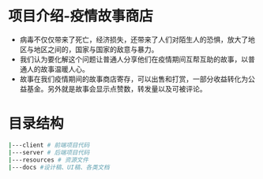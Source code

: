 # 项目介绍-疫情故事商店

- 病毒不仅仅带来了死亡，经济损失，还带来了人们对陌生人的恐惧，放大了地区与地区之间的，国家与国家的敌意与暴力。
- 我们认为要化解这个问题让普通人分享他们在疫情期间互帮互助的故事，以普通人的故事温暖人心。
- 故事在我们疫情期间的故事商店寄存，可以出售和打赏，一部分收益转化为公益基金。另外就是故事会显示点赞数，转发量以及可被评论。

# 目录结构

```bash
|---client # 前端项目代码
|---server # 后端项目代码
|---resources # 资源文件
|---docs #设计稿、UI稿、各类文档
```
